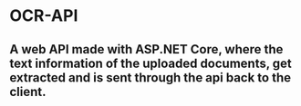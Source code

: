 # OCR-API

## A web API made with ASP.NET Core, where the text information of the uploaded documents, get extracted and is sent through the api back to the client.
